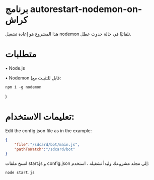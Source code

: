 # برنامج autorestart-nodemon-on-كراش

هذا المشروع هو إعادة تشغيل nodemon تلقائيًا في حالة حدوث عطل.

# متطلبات

• Node.js

• Nodemon (قابل للتثبيت مع:

    npm i -g nodemon

)

# تعليمات الاستخدام:

Edit the config.json file as in the example:

```json
{
    "file":"/sdcard/bot/main.js",
    "pathToWatch":"/sdcard/bot"
}
```

انسخ ملفات start.js و config.json إلى مجلد مشروعك ولبدأ تشغيله ، استخدم:

    node start.js
